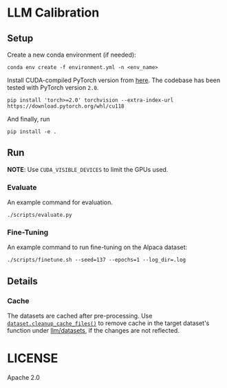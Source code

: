 # LLM Calibration

## Setup

Create a new conda environment (if needed):
```
conda env create -f environment.yml -n <env_name>
```

Install CUDA-compiled PyTorch version from [here](https://pytorch.org). The codebase
has been tested with PyTorch version `2.0`.
```shell
pip install 'torch>=2.0' torchvision --extra-index-url https://download.pytorch.org/whl/cu118
```

And finally, run
```
pip install -e .
```

## Run

**NOTE**: Use `CUDA_VISIBLE_DEVICES` to limit the GPUs used.

### Evaluate

An example command for evaluation.

```shell
./scripts/evaluate.py
```

### Fine-Tuning

An example command to run fine-tuning on the Alpaca dataset:
```shell
./scripts/finetune.sh --seed=137 --epochs=1 --log_dir=.log
```

## Details

### Cache

The datasets are cached after pre-processing. Use [`dataset.cleanup_cache_files()`](https://huggingface.co/docs/datasets/v2.14.4/en/cache#cache-files) to remove cache in the target dataset's function under [llm/datasets](./llm//datasets), if the changes are not reflected.

# LICENSE

Apache 2.0